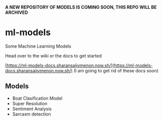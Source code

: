 **A NEW REPOSITORY OF MODELS IS COMING SOON, THIS REPO WILL BE ARCHIVED**

# ml-models

Some Machine Learning Models

Head over to the wiki or the docs to get started

[https://ml-models-docs.sharansajivmenon.now.sh/](https://ml-models-docs.sharansajivmenon.now.sh/) (I am going to get rid of these docs soon)

## Models

- Boat Clasification Model
- Super Resolution
- Sentiment Analysis
- Sarcasm detection
